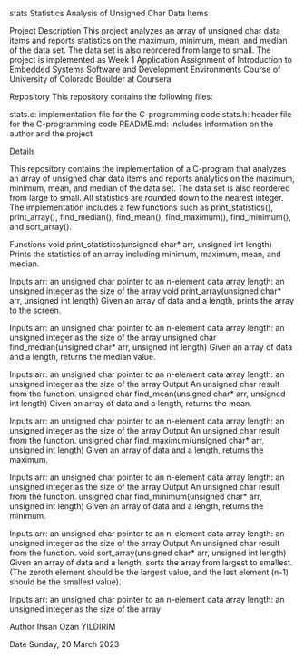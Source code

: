 stats
Statistics Analysis of Unsigned Char Data Items


Project Description
This project analyzes an array of unsigned char data items and reports statistics on the maximum, minimum, mean, and median of the data set. The data set is also reordered from large to small.
The project is implemented as Week 1 Application Assignment of Introduction to Embedded Systems Software and Development Environments Course of University of Colorado Boulder at Coursera

Repository
This repository contains the following files:

stats.c: implementation file for the C-programming code
stats.h: header file for the C-programming code
README.md: includes information on the author and the project

Details

This repository contains the implementation of a C-program that analyzes an array of unsigned char data items and reports analytics on the maximum, minimum, mean, and median of the data set. The data set is also reordered from large to small. All statistics are rounded down to the nearest integer. The implementation includes a few functions such as print_statistics(), print_array(), find_median(), find_mean(), find_maximum(), find_minimum(), and sort_array().

Functions
void print_statistics(unsigned char* arr, unsigned int length)
Prints the statistics of an array including minimum, maximum, mean, and median.

Inputs
arr: an unsigned char pointer to an n-element data array
length: an unsigned integer as the size of the array
void print_array(unsigned char* arr, unsigned int length)
Given an array of data and a length, prints the array to the screen.

Inputs
arr: an unsigned char pointer to an n-element data array
length: an unsigned integer as the size of the array
unsigned char find_median(unsigned char* arr, unsigned int length)
Given an array of data and a length, returns the median value.

Inputs
arr: an unsigned char pointer to an n-element data array
length: an unsigned integer as the size of the array
Output
An unsigned char result from the function.
unsigned char find_mean(unsigned char* arr, unsigned int length)
Given an array of data and a length, returns the mean.

Inputs
arr: an unsigned char pointer to an n-element data array
length: an unsigned integer as the size of the array
Output
An unsigned char result from the function.
unsigned char find_maximum(unsigned char* arr, unsigned int length)
Given an array of data and a length, returns the maximum.

Inputs
arr: an unsigned char pointer to an n-element data array
length: an unsigned integer as the size of the array
Output
An unsigned char result from the function.
unsigned char find_minimum(unsigned char* arr, unsigned int length)
Given an array of data and a length, returns the minimum.

Inputs
arr: an unsigned char pointer to an n-element data array
length: an unsigned integer as the size of the array
Output
An unsigned char result from the function.
void sort_array(unsigned char* arr, unsigned int length)
Given an array of data and a length, sorts the array from largest to smallest. (The zeroth element should be the largest value, and the last element (n-1) should be the smallest value).

Inputs
arr: an unsigned char pointer to an n-element data array
length: an unsigned integer as the size of the array

Author
Ihsan Ozan YILDIRIM

Date
Sunday, 20 March 2023
